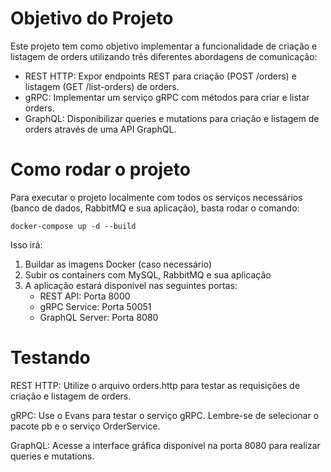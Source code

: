 # Objetivo do Projeto
Este projeto tem como objetivo implementar a funcionalidade de criação e listagem de orders utilizando três diferentes abordagens de comunicação:

- REST HTTP: Expor endpoints REST para criação (POST /orders) e listagem (GET /list-orders) de orders.
- gRPC: Implementar um serviço gRPC com métodos para criar e listar orders.
- GraphQL: Disponibilizar queries e mutations para criação e listagem de orders através de uma API GraphQL.

# Como rodar o projeto
Para executar o projeto localmente com todos os serviços necessários (banco de dados, RabbitMQ e sua aplicação), basta rodar o comando:

```
docker-compose up -d --build
```

Isso irá:

 1. Buildar as imagens Docker (caso necessário)
 2. Subir os containers com MySQL, RabbitMQ e sua aplicação
 3. A aplicação estará disponível nas seguintes portas:
    - REST API: Porta 8000
    - gRPC Service: Porta 50051
    - GraphQL Server: Porta 8080

# Testando
REST HTTP:
Utilize o arquivo orders.http para testar as requisições de criação e listagem de orders.

gRPC:
Use o Evans para testar o serviço gRPC. Lembre-se de selecionar o pacote pb e o serviço OrderService.

GraphQL:
Acesse a interface gráfica disponível na porta 8080 para realizar queries e mutations.